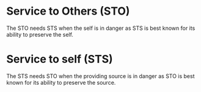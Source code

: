 # Service to Others (STO)
The STO needs STS when the self is in danger as STS is best known for its ability to preserve the self.
# Service to self (STS)
The STS needs STO when the providing source is in danger as STO is best known for its ability to preserve the source.